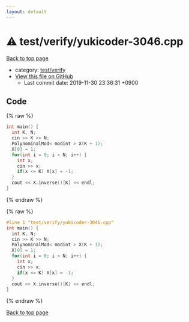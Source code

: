 ```yaml
---
layout: default
---
```


<!-- mathjax config similar to math.stackexchange -->
<script type="text/javascript" async
  src="https://cdnjs.cloudflare.com/ajax/libs/mathjax/2.7.5/MathJax.js?config=TeX-MML-AM_CHTML">
</script>
<script type="text/x-mathjax-config">
  MathJax.Hub.Config({
    TeX: { equationNumbers: { autoNumber: "AMS" }},
    tex2jax: {
      inlineMath: [ ['$','$'] ],
      processEscapes: true
    },
    "HTML-CSS": { matchFontHeight: false },
    displayAlign: "left",
    displayIndent: "2em"
  });
</script>

<script type="text/javascript" src="https://cdnjs.cloudflare.com/ajax/libs/jquery/3.4.1/jquery.min.js"></script>
<script src="https://cdn.jsdelivr.net/npm/jquery-balloon-js@1.1.2/jquery.balloon.min.js" integrity="sha256-ZEYs9VrgAeNuPvs15E39OsyOJaIkXEEt10fzxJ20+2I=" crossorigin="anonymous"></script>
<script type="text/javascript" src="../../../assets/js/copy-button.js"></script>
<link rel="stylesheet" href="../../../assets/css/copy-button.css" />


# :warning: test/verify/yukicoder-3046.cpp

<a href="../../../index.html">Back to top page</a>

* category: <a href="../../../index.html#5a4423c79a88aeb6104a40a645f9430c">test/verify</a>
* <a href="{{ site.github.repository_url }}/blob/master/test/verify/yukicoder-3046.cpp">View this file on GitHub</a>
    - Last commit date: 2019-11-30 23:36:31 +0900




## Code

<a id="unbundled"></a>
{% raw %}
```cpp
int main() {
  int K, N;
  cin >> K >> N;
  PolynominalMod< modint > X(K + 1);
  X[0] = 1;
  for(int i = 0; i < N; i++) {
    int x;
    cin >> x;
    if(x <= K) X[x] = -1;
  }
  cout << X.inverse()[K] << endl;
}

```
{% endraw %}

<a id="bundled"></a>
{% raw %}
```cpp
#line 1 "test/verify/yukicoder-3046.cpp"
int main() {
  int K, N;
  cin >> K >> N;
  PolynominalMod< modint > X(K + 1);
  X[0] = 1;
  for(int i = 0; i < N; i++) {
    int x;
    cin >> x;
    if(x <= K) X[x] = -1;
  }
  cout << X.inverse()[K] << endl;
}

```
{% endraw %}

<a href="../../../index.html">Back to top page</a>

